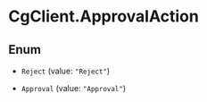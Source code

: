 # CgClient.ApprovalAction

## Enum


* `Reject` (value: `"Reject"`)

* `Approval` (value: `"Approval"`)


